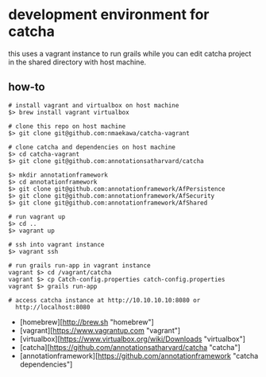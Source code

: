 # development environment for catcha

this uses a vagrant instance to run grails while you can edit catcha project in
the shared directory with host machine.

## how-to

    # install vagrant and virtualbox on host machine
    $> brew install vagrant virtualbox

    # clone this repo on host machine
    $> git clone git@github.com:nmaekawa/catcha-vagrant

    # clone catcha and dependencies on host machine
    $> cd catcha-vagrant
    $> git clone git@github.com:annotationsatharvard/catcha

    $> mkdir annotationframework
    $> cd annotationframework
    $> git clone git@github.com:annotationframework/AfPersistence
    $> git clone git@github.com:annotationframework/AfSecurity
    $> git clone git@github.com:annotationframework/AfShared

    # run vagrant up
    $> cd ..
    $> vagrant up

    # ssh into vagrant instance
    $> vagrant ssh

    # run grails run-app in vagrant instance
    vagrant $> cd /vagrant/catcha
    vagrant $> cp Catch-config.properties catch-config.properties
    vagrant $> grails run-app

    # access catcha instance at http://10.10.10.10:8080 or
      http://localhost:8080


- [homebrew][http://brew.sh "homebrew"]
- [vagrant][https://www.vagrantup.com "vagrant"]
- [virtualbox][https://www.virtualbox.org/wiki/Downloads "virtualbox"]
- [catcha][https://github.com/annotationsatharvard/catcha "catcha"]
- [annotationframework][https://github.com/annotationframework "catcha dependencies"]

